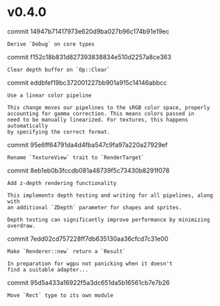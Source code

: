 # v0.4.0

commit 14947b71417973e620d9ba027b96c174b91e19ec

    Derive `Debug` on core types

commit f152c18b831d827393838834e510d2257a8ce363

    Clear depth buffer on `Op::Clear`

commit eddbfef19bc372001227bb901a915c14146abbcc

    Use a linear color pipeline

    This change moves our pipelines to the sRGB color space, properly
    accounting for gamma correction. This means colors passed in
    need to be manually linearized. For textures, this happens automatically
    by specifying the correct format.

commit 95e6ff64791da4d4fba547c9fa97a220a27929ef

    Rename `TextureView` trait to `RenderTarget`

commit 8eb1eb0b3fccdb081a48739f5c73430b8291f078

    Add z-depth rendering functionality

    This implements depth testing and writing for all pipelines, along with
    an additional `ZDepth` parameter for shapes and sprites.

    Depth testing can significantly improve performance by minimizing
    overdraw.

commit 7edd02cd757228ff7db635130aa36cfcd7c31e00

    Make `Renderer::new` return a `Result`

    In preparation for wgpu not panicking when it doesn't
    find a suitable adapter...

commit 95d5a433a16922f5a3dc651da5b16561cb7e7b26

    Move `Rect` type to its own module
